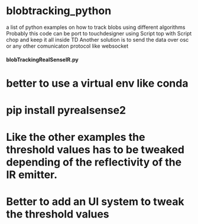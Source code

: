# blobtracking_python
a list of python examples on how to track blobs using different algorithms
Probably this code can be port to touchdesigner using Script top with Script chop and keep it all inside TD
Another solution is to send the data over osc or any other comunicaton protocol like websocket



#### blobTrackingRealSenseIR.py ###
# better to use a virtual env like conda #

# pip install pyrealsense2

# Like the other examples the threshold values has to be tweaked depending of the reflectivity of the IR emitter. 
# Better to add an UI system to tweak the threshold values

